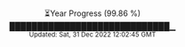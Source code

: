 <p align="center">
⏳Year Progress (99.86 %) <br>
█████████████████████████████▁ <br>
<sub>Updated: Sat, 31 Dec 2022 12:02:45 GMT</sub>
</p>

